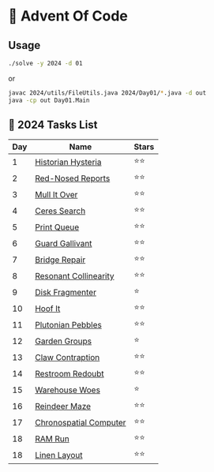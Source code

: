# 🎄 Advent Of Code

## Usage

```sh
./solve -y 2024 -d 01
```

or

```sh
javac 2024/utils/FileUtils.java 2024/Day01/*.java -d out
java -cp out Day01.Main
```

## 📁 2024 Tasks List

| Day  | Name                                | Stars  |
| ---- | ----------------------------------- | ------ |
|  1   | [Historian Hysteria](https://adventofcode.com/2024/day/1)                  |  ⭐⭐  |
|  2   | [Red-Nosed Reports](https://adventofcode.com/2024/day/2)                   |  ⭐⭐  |
|  3   | [Mull It Over](https://adventofcode.com/2024/day/3)                        |  ⭐⭐  |
|  4   | [Ceres Search](https://adventofcode.com/2024/day/4)                        |  ⭐⭐  |
|  5   | [Print Queue](https://adventofcode.com/2024/day/5)                         |  ⭐⭐  |
|  6   | [Guard Gallivant](https://adventofcode.com/2024/day/6)                     |  ⭐⭐  |
|  7   | [Bridge Repair](https://adventofcode.com/2024/day/7)                       |  ⭐⭐  |
|  8   | [Resonant Collinearity](https://adventofcode.com/2024/day/8)               |  ⭐⭐  |
|  9   | [Disk Fragmenter](https://adventofcode.com/2024/day/9)                     |  ⭐    |
|  10  | [Hoof It](https://adventofcode.com/2024/day/10)                             |  ⭐⭐  |
|  11  | [Plutonian Pebbles](https://adventofcode.com/2024/day/11)                   |  ⭐⭐  |
|  12  | [Garden Groups](https://adventofcode.com/2024/day/12)                       |  ⭐    |
|  13  | [Claw Contraption](https://adventofcode.com/2024/day/13)                    |  ⭐⭐  |
|  14  | [Restroom Redoubt](https://adventofcode.com/2024/day/14)                    |  ⭐⭐  |
|  15  | [Warehouse Woes](https://adventofcode.com/2024/day/15)                      |  ⭐    |
|  16  | [Reindeer Maze](https://adventofcode.com/2024/day/16)                       |  ⭐⭐  |
|  17  | [Chronospatial Computer](https://adventofcode.com/2024/day/17)              |  ⭐⭐  |
|  18  | [RAM Run](https://adventofcode.com/2024/day/18)                             |  ⭐⭐  |
|  18  | [Linen Layout](https://adventofcode.com/2024/day/19)                        |  ⭐⭐  |
